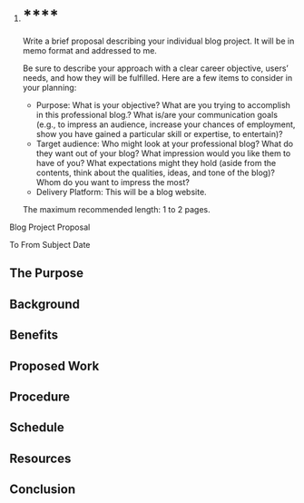 1. # ****
    
    Write a brief proposal describing your individual blog project. It will be in memo format and addressed to me.
    
    Be sure to describe your approach with a clear career objective, users’ needs, and how they will be fulfilled. Here are a few items to consider in your planning:
    
    - Purpose: What is your objective? What are you trying to accomplish in this professional blog.? What is/are your communication goals (e.g., to impress an audience, increase your chances of employment, show you have gained a particular skill or expertise, to entertain)?
    - Target audience: Who might look at your professional blog? What do they want out of your blog? What impression would you like them to have of you? What expectations might they hold (aside from the contents, think about the qualities, ideas, and tone of the blog)? Whom do you want to impress the most?
    - Delivery Platform: This will be a blog website.
    
    The maximum recommended length: 1 to 2 pages.

Blog Project Proposal

To
From
Subject
Date

## The Purpose
## Background
## Benefits
## Proposed Work
## Procedure
## Schedule
## Resources
## Conclusion